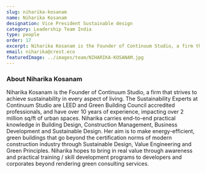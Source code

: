 ```yaml
---
slug: niharika-kosanam
name: Niharika Kosanam
designation: Vice President Sustainable design
category: Leadership Team India
type: people
order: 17
excerpt: Niharika Kosanam is the Founder of Continuum Studio, a firm that strives to achieve sustainability in every aspect of living.
email: niharika@crest.eco
featuredImage: ../images/team/NIHARIKA-KOSANAM.jpg
---
```


### About Niharika Kosanam

Niharika Kosanam is the Founder of Continuum Studio, a firm that strives to achieve sustainability in every aspect of
living. The Sustainability Experts at Continuum Studio are LEED and Green Building Council accredited professionals,
and have over 10 years of experience, impacting over 2 million sq/ft of urban spaces. Niharika carries end-to-end
practical knowledge in Building Design, Construction Management, Business Development and Sustainable Design.
Her aim is to make energy-efficient, green buildings that go beyond the certification norms of modern construction
industry through Sustainable Design, Value Engineering and Green Principles. Niharika hopes to bring in real value
through awareness and practical training / skill development programs to developers and corporates beyond rendering
green consulting services.
